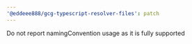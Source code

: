 ```yaml
---
'@eddeee888/gcg-typescript-resolver-files': patch
---
```


Do not report namingConvention usage as it is fully supported
